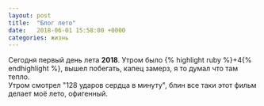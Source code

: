 ```yaml
---
layout: post
title:  "Блог лето"
date:   2018-06-01 15:58:00 +0000
categories: жизнь
---
```

 Сегодня первый день лета <strong>2018</strong>. Утром было {% highlight ruby %}+4{% endhighlight %}, вышел побегать, капец замерз, я то думал что там тепло.<br/>
 Утром смотрел "128 ударов сердца в минуту", блин все таки этот фильм делает моё лето, офигенный.

  <br/>
  <br/>
 <br/>
  <br/>
 <br/>
  <br/>
 <br/>
  <br/>
 <br/>
  <br/>
 <br/>
  <br/>
 <br/>
  <br/>
